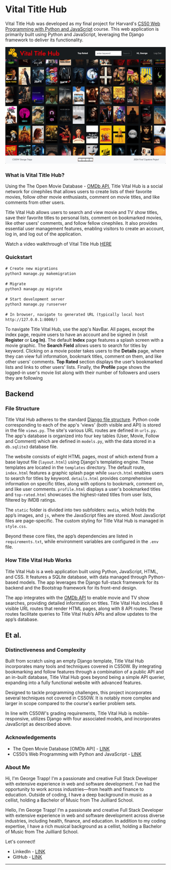 # Vital Title Hub

Vital Title Hub was developed as my final project for Harvard's [CS50 Web Programming with Python and JavaScript](https://cs50.harvard.edu/web/2020/) course. This web application is primarily built using Python and JavaScript, leveraging the Django framework to deliver its functionality.

[![Image of Title Vital Hub](vital_title_hub.png)](https://www.youtube.com/@george-trapp)

### What is Vital Title Hub?

Using the The Open Movie Database - [OMDb API](https://www.omdbapi.com/), Title Vital Hub is a social network for cinephiles that allows users to create lists of their favorite movies, follow other movie enthusiasts, comment on movie titles, and like comments from other users.

Title Vital Hub allows users to search and view movie and TV show titles, save their favorite titles to personal lists, comment on bookmarked movies, like other users' comments, and follow fellow cinephiles. It also provides essential user management features, enabling visitors to create an account, log in, and log out of the application.

Watch a video walkthrough of Vital Title Hub [HERE](https://www.youtube.com/@george-trapp)

### Quickstart

```
# Create new migrations
python3 manage.py makemigration

# Migrate
python3 manage.py migrate

# Start development server 
python3 manage.py runserver

# In browser, navigate to generated URL (typically local host http://127.0.0.1:8000/)
```
To navigate Title Vital Hub, use the app's NavBar. All pages, except the index page, require users to have an account and be signed in (visit **Register** or **Log In)**. The default **Index** page features a splash screen with a movie graphic. The **Search Field** allows users to search for titles by keyword. Clicking on a movie poster takes users to the **Details** page, where they can view full information, bookmark titles, comment on them, and like other users' comments. **Top Rated** section displays the user’s bookmarked lists and links to other users' lists. Finally, the **Profile** page shows the logged-in user's movie list along with their number of followers and users they are following

## Backend

### File Structure

Title Vital Hub adheres to the standard [Django file structure](https://django-project-skeleton.readthedocs.io/en/latest/structure.html). Python code corresponding to each of the app's 'views' (both visible and API) is stored in the file `views.py`. The site's various URL routes are defined in `urls.py`.  The app's database is organized into four key tables (User, Movie, Follow and Comment) which are defined in `models.py`, with the data stored in a `db.sqlite3` database file.

The website consists of eight HTML pages, most of which extend from a base layout file (`layout.html`) using Django's templating engine. These templates are located in the `templates` directory. The default route, `index.html` features a graphic splash page while `search.html` enables users to search for titles by keyword. `details.html` provides comprehensive information on specific titles, along with options to bookmark, comment on, and like user comments. `profile.html` displays a user's bookmarked titles and `top-rated.html` showcases the highest-rated titles from user lists, filtered by IMDB ratings.

The `static` folder is divided into two subfolders: `media`, which holds the app’s images, and `js`, where the JavaScript files are stored. Most JavaScript files are page-specific. The custom styling for Title Vital Hub is managed in `style.css`.

Beyond these core files, the app’s dependencies are listed in `requirements.txt`, while environment variables are configured in the `.env` file.

### How Title Vital Hub Works

Title Vital Hub is a web application built using Python, JavaScript, HTML, and CSS. It features a SQLite database, with data managed through Python-based models. The app leverages the Django full-stack framework for its backend and the Bootstrap framework for its front-end design.

The app integrates with the [OMDb API](https://www.omdbapi.com/) to enable movie and TV show searches, providing detailed information on titles. Title Vital Hub includes 8 visible URL routes that render HTML pages, along with 8 API routes. These routes facilitate queries to Title Vital Hub’s APIs and allow updates to the app’s database.

## Et al.

### Distinctiveness and Complexity

Built from scratch using an empty Django template, Title Vital Hub incorporates many tools and techniques covered in CS50W. By integrating bookmarking and follow features through a combination of a public API and an in-built database, Title Vital Hub goes beyond being a simple API querier, expanding into a fully functional website with advanced features.

Designed to tackle programming challenges, this project incorporates several techniques not covered in CS50W. It is notably more complex and larger in scope compared to the course's earlier problem sets.

In line with CS50W's grading requirements, Title Vital Hub is mobile-responsive, utilizes Django with four associated models, and incorporates JavaScript as described above.

### Acknowledgements

- The Open Movie Database [OMDb API] - [LINK](https://www.omdbapi.com//)
- CS50’s Web Programming with Python and JavaScript - [LINK](https://cs50.harvard.edu/web/2020/)


### About Me

Hi, I'm George Trapp! I'm a passionate and creative Full Stack Developer with extensive experience in web and software development. I've had the opportunity to work across industries—from health and finance to education. Outside of coding, I have a deep background in music as a cellist, holding a Bachelor of Music from The Juilliard School. 

Hello, I’m George Trapp! I’m a passionate and creative Full Stack Developer with extensive experience in web and software development across diverse industries, including health, finance, and education. In addition to my coding expertise, I have a rich musical background as a cellist, holding a Bachelor of Music from The Juilliard School.

Let's connect!
 - LinkedIn - [LINK](https://www.linkedin.com/in/georgetrapp/)
 - GitHub - [LINK](https://github.com/gtrapp/)

<hr>
